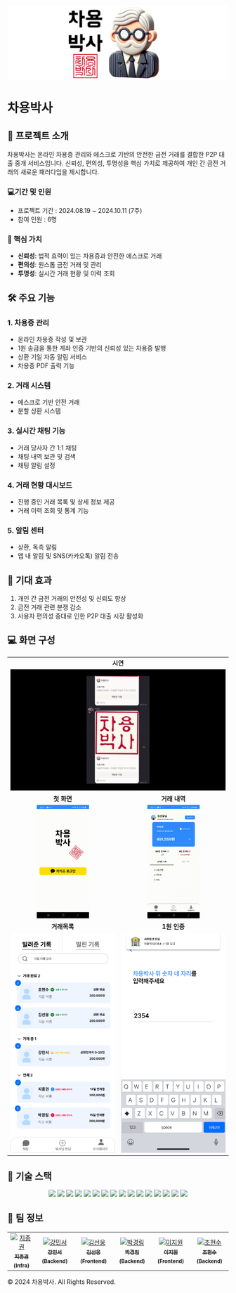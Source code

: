 <p align="center">
  <img src="./asset/ChayongBanner.png" width="1000"alt="차용박사 로고">
</p>

# 차용박사

## 📌 프로젝트 소개

차용박사는 온라인 차용증 관리와 에스크로 기반의 안전한 금전 거래를 결합한 P2P 대출 중개 서비스입니다. 신뢰성, 편의성, 투명성을 핵심 가치로 제공하여 개인 간 금전 거래의 새로운 패러다임을 제시합니다.

### 💻기간 및 인원

- 프로젝트 기간 : 2024.08.19 ~ 2024.10.11 (7주)
- 참여 인원 : 6명

### 🌟 핵심 가치

- **신뢰성**: 법적 효력이 있는 차용증과 안전한 에스크로 거래
- **편의성**: 원스톱 금전 거래 및 관리
- **투명성**: 실시간 거래 현황 및 이력 조회

## 🛠 주요 기능

### 1. 차용증 관리

- 온라인 차용증 작성 및 보관
- 1원 송금을 통한 계좌 인증 기반의 신뢰성 있는 차용증 발행
- 상환 기일 자동 알림 서비스
- 차용증 PDF 출력 기능

### 2. 거래 시스템

- 에스크로 기반 안전 거래
- 분할 상환 시스템

### 3. 실시간 채팅 기능

- 거래 당사자 간 1:1 채팅
- 채팅 내역 보관 및 검색
- 채팅 알림 설정

### 4. 거래 현황 대시보드

- 진행 중인 거래 목록 및 상세 정보 제공
- 거래 이력 조회 및 통계 기능

### 5. 알림 센터

- 상환, 독촉 알림
- 앱 내 알림 및 SNS(카카오톡) 알림 전송

## 🚀 기대 효과

1. 개인 간 금전 거래의 안전성 및 신뢰도 향상
2. 금전 거래 관련 분쟁 감소
3. 사용자 편의성 증대로 인한 P2P 대출 시장 활성화

## :computer: 화면 구성

<table>
  <tr>
    <td align="center" colspan="2"><b>시연</b></td>
  </tr>
  <tr>
    <td align="center" colspan="2">
      <img src="./asset/차용증배속.gif" width="100%">
    </td>
  </tr>
  <tr>
    <td align="center"><b>첫 화면</b></td>
    <td align="center"><b>거래 내역</b></td>
  </tr>
  <tr>
    <td align="center">
      <img src="./asset/login.gif" width="50%">
    </td>
    <td align="center">
      <img src="./asset/mypage.gif" width="50%">
    </td>
  </tr>
  <tr>
    <td align="center"><b>거래목록</b></td>
    <td align="center"><b>1원 인증</b></td>
  </tr>
  <tr>
    <td align="center">
      <img src="./asset/main.png" height="500px">
    </td>
    <td align="center">
      <img src="./asset/cert.png"  height="500px">
    </td>
  </tr>
</table>

## 🔧 기술 스택

<p align="center">
<img src="https://img.shields.io/badge/java-007396?style=for-the-badge&logo=OpenJDK&logoColor=white">
<img src="https://img.shields.io/badge/springboot-6DB33F?style=for-the-badge&logo=springboot&logoColor=white">
<img src="https://img.shields.io/badge/Spring Security-6DB33F?style=for-the-badge&logo=Spring Security&logoColor=white">
<img src="https://img.shields.io/badge/MySQL-4479A1?style=for-the-badge&logo=MySQL&logoColor=white">
<img src="https://img.shields.io/badge/nginx-%23009639.svg?style=for-the-badge&logo=nginx&logoColor=white">
<img src="https://img.shields.io/badge/docker-%230db7ed.svg?style=for-the-badge&logo=docker&logoColor=white">
<img src="https://img.shields.io/badge/Amazon%20EC2-FF9900?style=for-the-badge&logo=Amazon%20EC2&logoColor=white">
<img src="https://img.shields.io/badge/grafana-%23F46800.svg?style=for-the-badge&logo=grafana&logoColor=white">
<img src="https://img.shields.io/badge/Node.js-339933?style=for-the-badge&logo=Node.js&logoColor=white">
<img src="https://img.shields.io/badge/HTML5-E34F26?style=for-the-badge&logo=HTML5&logoColor=white">
<img src="https://img.shields.io/badge/CSS3-1572B6?style=for-the-badge&logo=CSS3&logoColor=white">
<img src="https://img.shields.io/badge/JavaScript-F7DF1E?style=for-the-badge&logo=JavaScript&logoColor=white">
<img src="https://img.shields.io/badge/React-61DAFB?style=for-the-badge&logo=React&logoColor=white">
<img src="https://img.shields.io/badge/Express-000000?style=for-the-badge&logo=Express&logoColor=white"/>
<img src="https://img.shields.io/badge/MongoDB-47A248?style=for-the-badge&logo=MongoDB&logoColor=white"/>
<img src="https://img.shields.io/badge/Typescript-3178C6?style=for-the-badge&logo=Typescript&logoColor=white"/>
</p>

## 👥 팀 정보

<table>
  <tr>
    <td align="center">
      <a href="https://github.com/jijongkwon">
        <img src="https://github.com/jijongkwon.png" width="110px;" alt="지종권"/>
        <br />
        <sub><b>지종권(Infra)</b></sub>
      </a>
    </td>
    <td align="center">
      <a href="https://github.com/cjo5929">
        <img src="https://github.com/cjo5929.png" width="110px;" alt="강민서"/>
        <br />
        <sub><b>강민서(Backend)</b></sub>
      </a>
    </td>
    <td align="center">
      <a href="https://github.com/LineHero">
        <img src="https://github.com/LineHero.png" width="110px;" alt="김선웅"/>
        <br />
        <sub><b>김선웅(Frontend)</b></sub>
      </a>
    </td>
    <td align="center">
      <a href="https://github.com/g16rim">
        <img src="https://github.com/g16rim.png" width="110px;" alt="박경림"/>
        <br />
        <sub><b>박경림(Backend)</b></sub>
      </a>
    </td>
    <td align="center">
      <a href="https://github.com/LEEJW1953">
        <img src="https://github.com/LEEJW1953.png" width="110px;" alt="이지원"/>
        <br />
        <sub><b>이지원(Frontend)</b></sub>
      </a>
    </td>
    <td align="center">
      <a href="https://github.com/HyunSoo730">
        <img src="https://github.com/HyunSoo730.png" width="110px;" alt="조현수"/>
        <br />
        <sub><b>조현수(Backend)</b></sub>
      </a>
    </td>
  </tr>
</table>

© 2024 차용박사. All Rights Reserved.
